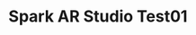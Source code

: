---
layout: default
category: bts
tags: [" SparkAR"]
video: "https://player.vimeo.com/video/333577935?badge=0&amp;autopause=0&amp;player_id=0&amp;app_id=72231"
title: "Spark AR Studio Test01"
thumbnail: "https://i.vimeocdn.com/video/779603967_295x166.jpg?r=pad"
---